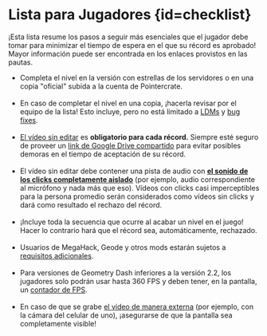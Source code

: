 <div class='panel fade js-scroll-anim' data-anim='fade'>

# Lista para Jugadores {id=checklist}

¡Esta lista resume los pasos a seguir más esenciales que el jugador debe tomar para minimizar el tiempo de espera en el que su récord es aprobado! Mayor información puede ser encontrada en los enlaces provistos en las pautas. 

- Completa el nivel en la versión con estrellas de los servidores o en una copia "oficial" subida a la cuenta de Pointercrate.<br><br>
- En caso de completar el nivel en una copia, ¡hacerla revisar por el equipo de la lista! Esto incluye, pero no está limitado a [LDMs](/guidelines/lowdetailmodes/) y [bug fixes](/guidelines/eligibility/#bugfixes).<br><br>
- [El vídeo sin editar](/guidelines/rawfootage/) es **obligatorio para cada récord.** Siempre esté seguro de proveer un [link de Google Drive compartido](/guidelines/rawfootage#requiredraw) para evitar posibles demoras en el tiempo de aceptación de su récord.<br><br>
- El vídeo sin editar debe contener una pista de audio con [**el sonido de los clicks completamente aislado**](/guidelines/miscellaneous#clicks) (por ejemplo, audio correspondiente al micrófono y nada más que eso). Vídeos con clicks casi imperceptibles para la persona promedio serán considerados como vídeos sin clicks y dará como resultado el rechazo del récord.<br><br>
- ¡Incluye toda la secuencia que ocurre al acabar un nivel en el juego! Hacer lo contrario hará que el récord sea, automáticamente, rechazado.<br><br>
- Usuarios de MegaHack, Geode y otros mods estarán sujetos a [requisitos adicionales](/guidelines/eligibility#hacks).<br><br>
- Para versiones de Geometry Dash inferiores a la versión 2.2, los jugadores solo podrán usar hasta 360 FPS y deben tener, en la pantalla, un [contador de FPS](/guidelines/eligibility#fps).<br><br>
- En caso de que se grabe [el vídeo de manera externa](/guidelines/rawfootage#handcams-and-liveplays) (por ejemplo, con la cámara del celular de uno), ¡asegurarse de que la pantalla sea completamente visible!

</div>
